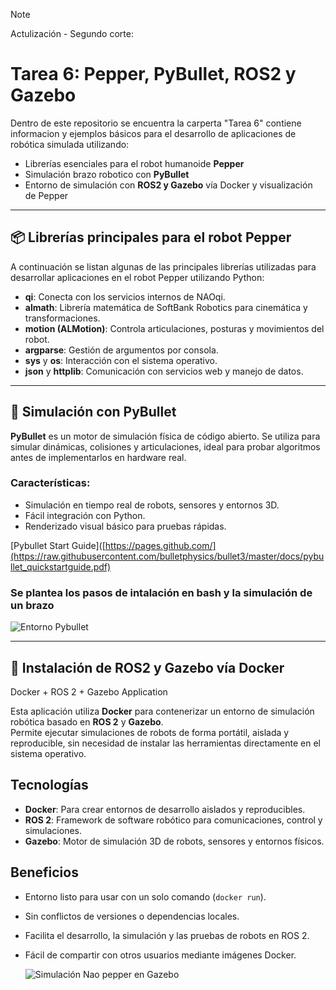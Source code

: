 > [!Note]
> Actulización - Segundo corte:

# Tarea 6:  Pepper, PyBullet, ROS2 y Gazebo

Dentro de este repositorio  se encuentra la carperta "Tarea 6" contiene informacion y ejemplos básicos para el desarrollo de aplicaciones de robótica simulada utilizando:

- Librerías esenciales para el robot humanoide **Pepper**
- Simulación brazo robotico con **PyBullet**
- Entorno de simulación con **ROS2 y Gazebo** vía Docker y visualización de Pepper

---

## 📦 Librerías principales para el robot Pepper

A continuación se listan algunas de las principales librerías utilizadas para desarrollar aplicaciones en el robot Pepper utilizando Python:

- **qi**: Conecta con los servicios internos de NAOqi.
- **almath**: Librería matemática de SoftBank Robotics para cinemática y transformaciones.
- **motion (ALMotion)**: Controla articulaciones, posturas y movimientos del robot.
- **argparse**: Gestión de argumentos por consola.
- **sys** y **os**: Interacción con el sistema operativo.
- **json** y **httplib**: Comunicación con servicios web y manejo de datos.

---

## 🧠 Simulación con PyBullet

**PyBullet** es un motor de simulación física de código abierto. Se utiliza para simular dinámicas, colisiones y articulaciones, ideal para probar algoritmos antes de implementarlos en hardware real.

### Características:
- Simulación en tiempo real de robots, sensores y entornos 3D.
- Fácil integración con Python.
- Renderizado visual básico para pruebas rápidas.
  
[Pybullet Start Guide]([https://pages.github.com/](https://raw.githubusercontent.com/bulletphysics/bullet3/master/docs/pybullet_quickstartguide.pdf)

### Se plantea los pasos de intalación en bash y la simulación de un brazo 
![Entorno Pybullet](https://images.app.goo.gl/eE6MFWKDSWs7NXhXA)

---
## 🚀 Instalación de ROS2 y Gazebo vía Docker
Docker + ROS 2 + Gazebo Application

Esta aplicación utiliza **Docker** para contenerizar un entorno de simulación robótica basado en **ROS 2** y **Gazebo**.  
Permite ejecutar simulaciones de robots de forma portátil, aislada y reproducible, sin necesidad de instalar las herramientas directamente en el sistema operativo.

## Tecnologías

- **Docker**: Para crear entornos de desarrollo aislados y reproducibles.
- **ROS 2**: Framework de software robótico para comunicaciones, control y simulaciones.
- **Gazebo**: Motor de simulación 3D de robots, sensores y entornos físicos.

## Beneficios

- Entorno listo para usar con un solo comando (`docker run`).
- Sin conflictos de versiones o dependencias locales.
- Facilita el desarrollo, la simulación y las pruebas de robots en ROS 2.
- Fácil de compartir con otros usuarios mediante imágenes Docker.

  ![Simulación Nao pepper en Gazebo](https://images.app.goo.gl/3HoQz5rXF3v3wE4n9)
